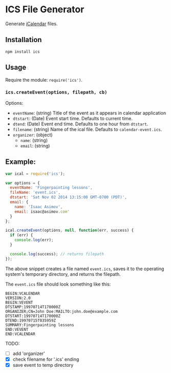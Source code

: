 ICS File Generator
==================

Generate [iCalendar](http://tools.ietf.org/html/rfc5545) files.

## Installation

`npm install ics`

## Usage

Require the module: `require('ics')`.

### `ics.createEvent(options, filepath, cb)`

Options:
- `eventName`: (string) Title of the event as it appears in calendar application
- `dtstart`: (Date) Event start time. Defaults to current time.
- `dtend`: (Date) Event end time. Defaults to one hour from `dtstart`.
- `filename`: (string) Name of the ical file. Defaults to `calendar-event.ics`.
- `organizer`: (object)
  - `name`: (string)
  - `email`: (string)


## Example:

```javascript
var ical = require('ics');

var options = {
  eventName: 'Fingerpainting lessons',
  fileName: 'event.ics',
  dtstart: 'Sat Nov 02 2014 13:15:00 GMT-0700 (PDT)',
  email: {
    name: 'Isaac Asimov',
    email: isaac@asimov.com'
  }
};

ical.createEvent(options, null, function(err, success) {
  if (err) {
    console.log(err);
  }

  console.log(success); // returns filepath
});
```

The above snippet creates a file named `event.ics`, saves it to the operating
system's temporary directory, and returns the filepath.

The `event.ics` file should look something like this:

```
BEGIN:VCALENDAR
VERSION:2.0
BEGIN:VEVENT
DTSTAMP:19970714T170000Z
ORGANIZER;CN=John Doe:MAILTO:john.doe@example.com
DTSTART:19970714T170000Z
DTEND:19970715T035959Z
SUMMARY:Fingerpainting lessons
END:VEVENT
END:VCALENDAR
```

TODO:
- [ ] add 'organizer'
- [x] check filename for '.ics' ending
- [x] save event to temp directory